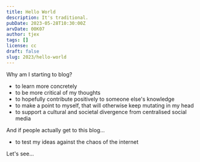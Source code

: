 ```yaml
---
title: Hello World
description: It's traditional.
pubDate: 2023-05-28T10:30:00Z
arvDate: 00K07
author: tjex
tags: []
license: cc
draft: false
slug: 2023/hello-world
---
```


Why am I starting to blog?

- to learn more concretely
- to be more critical of my thoughts
- to hopefully contribute positively to someone else's knowledge
- to make a point to myself, that will otherwise keep mutating in my head
- to support a cultural and societal divergence from centralised social media

And if people actually get to this blog...

- to test my ideas against the chaos of the internet

Let's see...
